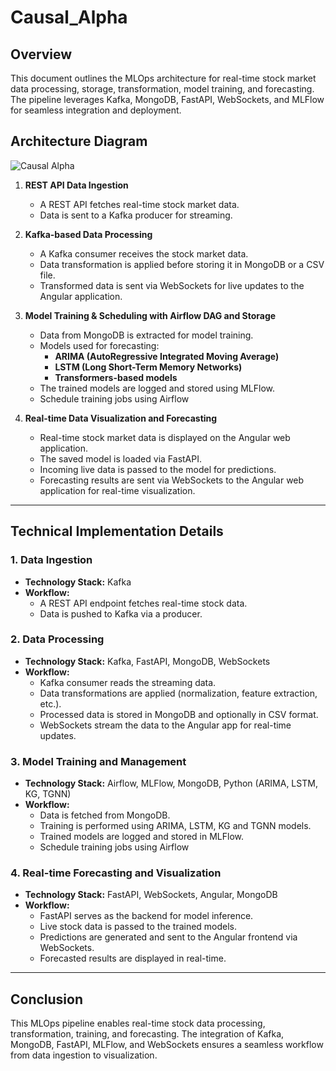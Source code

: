 # Causal_Alpha
## Overview
This document outlines the MLOps architecture for real-time stock market data processing, storage, transformation, model training, and forecasting. The pipeline leverages Kafka, MongoDB, FastAPI, WebSockets, and MLFlow for seamless integration and deployment.

## Architecture Diagram
  ![Causal Alpha](https://github.com/user-attachments/assets/d5a3e301-a954-4532-8de8-ffc40ba9657d)

  
1. **REST API Data Ingestion**
   - A REST API fetches real-time stock market data.
   - Data is sent to a Kafka producer for streaming.

2. **Kafka-based Data Processing**
   - A Kafka consumer receives the stock market data.
   - Data transformation is applied before storing it in MongoDB or a CSV file.
   - Transformed data is sent via WebSockets for live updates to the Angular application.

3. **Model Training & Scheduling with Airflow DAG and Storage**
   - Data from MongoDB is extracted for model training.
   - Models used for forecasting:
     - **ARIMA (AutoRegressive Integrated Moving Average)**
     - **LSTM (Long Short-Term Memory Networks)**
     - **Transformers-based models**
   - The trained models are logged and stored using MLFlow.
   - Schedule training jobs using Airflow

4. **Real-time Data Visualization and Forecasting**
   - Real-time stock market data is displayed on the Angular web application.
   - The saved model is loaded via FastAPI.
   - Incoming live data is passed to the model for predictions.
   - Forecasting results are sent via WebSockets to the Angular web application for real-time visualization.

---

## Technical Implementation Details

### 1. Data Ingestion
- **Technology Stack:** Kafka
- **Workflow:**
  - A REST API endpoint fetches real-time stock data.
  - Data is pushed to Kafka via a producer.

### 2. Data Processing
- **Technology Stack:** Kafka, FastAPI, MongoDB, WebSockets
- **Workflow:**
  - Kafka consumer reads the streaming data.
  - Data transformations are applied (normalization, feature extraction, etc.).
  - Processed data is stored in MongoDB and optionally in CSV format.
  - WebSockets stream the data to the Angular app for real-time updates.

### 3. Model Training and Management
- **Technology Stack:** Airflow, MLFlow, MongoDB, Python (ARIMA, LSTM, KG, TGNN)
- **Workflow:**
  - Data is fetched from MongoDB.
  - Training is performed using ARIMA, LSTM, KG and TGNN models.
  - Trained models are logged and stored in MLFlow.
  - Schedule training jobs using Airflow

### 4. Real-time Forecasting and Visualization
- **Technology Stack:** FastAPI, WebSockets, Angular, MongoDB
- **Workflow:**
  - FastAPI serves as the backend for model inference.
  - Live stock data is passed to the trained models.
  - Predictions are generated and sent to the Angular frontend via WebSockets.
  - Forecasted results are displayed in real-time.

---

## Conclusion
This MLOps pipeline enables real-time stock data processing, transformation, training, and forecasting. The integration of Kafka, MongoDB, FastAPI, MLFlow, and WebSockets ensures a seamless workflow from data ingestion to visualization.




